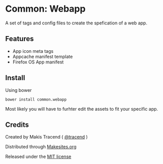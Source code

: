 # Common: Webapp

A set of tags and config files to create the spefication of a web app. 


## Features

* App icon meta tags
* Appcache manifest template
* Firefox OS App manifest


## Install

Using bower
```
bower install common.webapp
```
Most likely you will have to furhter edit the assets to fit your specific app. 


## Credits

Created by Makis Tracend ( [@tracend](http://github.com/tracend) )

Distributed through [Makesites.org](http://makesites.org/)

Released under the [MIT license](http://makesites.org/licenses/MIT)

